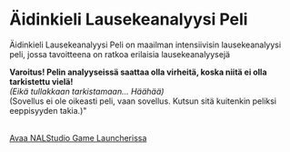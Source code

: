 # Äidinkieli Lausekeanalyysi Peli

Äidinkieli Lausekeanalyysi Peli on maailman intensiivisin lausekeanalyysi peli, jossa tavoitteena on ratkoa erilaisia lausekeanalyysejä <br/>

**Varoitus! Pelin analyyseissä saattaa olla virheitä, koska niitä ei olla tarkistettu vielä!** <br/>
_(Eikä tullakkaan tarkistamaan... Häähää)_ <br/>
(Sovellus ei ole oikeasti peli, vaan sovellus. Kutsun sitä kuitenkin peliksi eeppisyyden takia.)" <br /><br />

[Avaa NALStudio Game Launcherissa](<https://github.com/NALStudio/Aidinkieli-Lausekeanalyysi-Peli/>)
